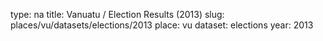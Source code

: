 type: na
title: Vanuatu / Election Results (2013)
slug: places/vu/datasets/elections/2013
place: vu
dataset: elections
year: 2013
